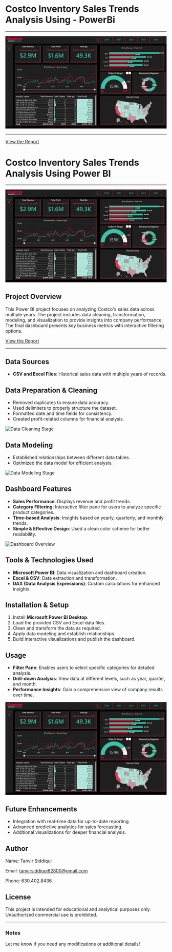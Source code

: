 # Costco Inventory Sales Trends Analysis Using - PowerBi
--- 
![Costco Sales Dashboard](https://github.com/tanviru786/Costco_Sales_Analysis/blob/main/Filter%20Pane%20Open.png)

---
[View the Report](https://app.powerbi.com/view?r=eyJrIjoiNjY4ZDliYzYtZjkwNC00ZjhiLTg1MmMtYzQzYTliMmE5MTgyIiwidCI6Ijg1MGE0NTk3LTYyZjItNDUyMy1hODE3LTQ2ZWYwMjBmMWE0NyJ9)












# Costco Inventory Sales Trends Analysis Using Power BI

---
![Costco Sales Dashboard](https://github.com/tanviru786/Costco_Sales_Analysis/blob/main/Filter%20Pane%20Open.png)

## Project Overview
This Power BI project focuses on analyzing Costco's sales data across multiple years. The project includes data cleaning, transformation, modeling, and visualization to provide insights into company performance. The final dashboard presents key business metrics with interactive filtering options.

[View the Report](https://app.powerbi.com/view?r=eyJrIjoiNjY4ZDliYzYtZjkwNC00ZjhiLTg1MmMtYzQzYTliMmE5MTgyIiwidCI6Ijg1MGE0NTk3LTYyZjItNDUyMy1hODE3LTQ2ZWYwMjBmMWE0NyJ9)

---

## Data Sources
- **CSV and Excel Files**: Historical sales data with multiple years of records.

## Data Preparation & Cleaning
- Removed duplicates to ensure data accuracy.
- Used delimiters to properly structure the dataset.
- Formatted date and time fields for consistency.
- Created profit-related columns for financial analysis.

![Data Cleaning Stage](https://github.com/tanviru786/Costco_Sales_Analysis/blob/main/Data_Cleaning.png)

## Data Modeling
- Established relationships between different data tables.
- Optimized the data model for efficient analysis.

![Data Modeling Stage](https://github.com/tanviru786/Costco_Sales_Analysis/blob/main/Data_Modeling.png)

## Dashboard Features
- **Sales Performance**: Displays revenue and profit trends.
- **Category Filtering**: Interactive filter pane for users to analyze specific product categories.
- **Time-based Analysis**: Insights based on yearly, quarterly, and monthly trends.
- **Simple & Effective Design**: Used a clean color scheme for better readability.

![Dashboard Overview](https://github.com/tanviru786/Costco_Sales_Analysis/blob/main/Dashboard_Overview.png)

## Tools & Technologies Used
- **Microsoft Power BI**: Data visualization and dashboard creation.
- **Excel & CSV**: Data extraction and transformation.
- **DAX (Data Analysis Expressions)**: Custom calculations for enhanced insights.

## Installation & Setup
1. Install **Microsoft Power BI Desktop**.
2. Load the provided CSV and Excel data files.
3. Clean and transform the data as required.
4. Apply data modeling and establish relationships.
5. Build interactive visualizations and publish the dashboard.

## Usage
- **Filter Pane**: Enables users to select specific categories for detailed analysis.
- **Drill-down Analysis**: View data at different levels, such as year, quarter, and month.
- **Performance Insights**: Gain a comprehensive view of company results over time.

![Filter Pane Open](https://github.com/tanviru786/Costco_Sales_Analysis/blob/main/Filter%20Pane%20Open.png)

## Future Enhancements
- Integration with real-time data for up-to-date reporting.
- Advanced predictive analytics for sales forecasting.
- Additional visualizations for deeper financial analysis.

## Author
Name: 
Tanvir Siddiqui

Email:
tanvirsiddiqui62800@gmail.com

Phone:
630.402.8436

## License
This project is intended for educational and analytical purposes only. Unauthorized commercial use is prohibited.

---

### Notes
Let me know if you need any modifications or additional details!

